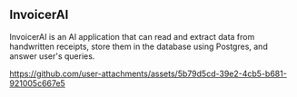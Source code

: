 ## InvoicerAI
InvoicerAI is an AI application that can read and extract data from handwritten receipts, store them in the database using Postgres, and answer user's queries.


https://github.com/user-attachments/assets/5b79d5cd-39e2-4cb5-b681-921005c667e5

